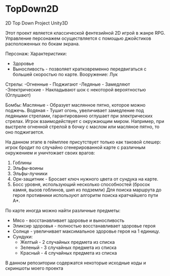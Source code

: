 # TopDown2D
2D Top Down Project Unity3D

Этот проект является классической фентезийной 2D игрой в жанре RPG. Управление персонажем осуществляется с помощью джойстиков расположенных по бокам экрана.

Персонаж:
Характеристики:
- Здоровье
- Выносливость - позволяет кратковременно передвигаться с большей скоростью по карте. 
Вооружение: Лук

Стрелы:
-Огненные - Поджигают
-Ледяные - Замедляют
-Электрические - Накладывают шок с некоторой вероятностью (Оглушают)

Бомбы:
Масляные - Образует маслянное пятно, которое можно поджечь.
Водяная - Тушит огонь, увеличивает замедление под ледяными стрелами, гарантированно оглушает при электрических стрелах.
Игрок взаимодействует с окружающим миром. Например, при выстреле огненной стрелой в бочку с маслом или масляное пятно, то оно поджигается.

На данном этапе в геймплее присутствует только как таковой слешер: игрок бродит по случайно сгенерированной карте с различным окружением и уничтожает своих врагов:
1. Гоблины
2. Эльфы-воины
3. Эльфы-лучники
4. Орк-защитник - Бросает ключ нужного цвета от сундука на карте.
5. Босс уровня, использующий несколько способностей (бросок камня, вызов гоблинов, шип из подземли) 
Для поиска маршрута до героя противники используют алгоритм поиска кратчайшего пути А*.

По карте иногда можно найти различные предметы:
- Мясо - восстанавливает здоровье и выносливость
- Эликсир здоровья - полностью восстанавливает здоровье героя
- Солнце - увеличивает максимальное здоровье героя на 1 единицу.
- Сундуки:
  - Желтый - 2 случайных предмета из списка
  - Зеленый - 3 случайных предмета из списка
  - Красный - 4 случайных предмета из списка

В данном репозитории содержатся некоторые исходные коды и скриншоты моего проекта
